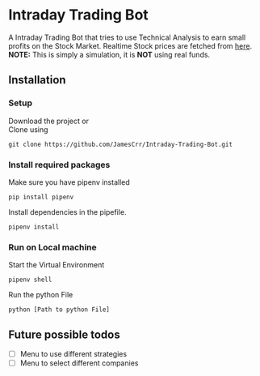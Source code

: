 # Intraday Trading Bot
A Intraday Trading Bot that tries to use Technical Analysis to earn small profits on the Stock Market.
Realtime Stock prices are fetched from [here](https://www.alphavantage.co/).\
**NOTE:** This is simply a simulation, it is **NOT** using real funds.

## Installation
### Setup
Download the project or<br /> Clone using
```
git clone https://github.com/JamesCrr/Intraday-Trading-Bot.git
```
### Install required packages
Make sure you have pipenv installed 
```
pip install pipenv
```
Install dependencies in the pipefile.
```
pipenv install
```
### Run on Local machine
Start the Virtual Environment
```
pipenv shell
``` 
Run the python File
```
python [Path to python File]
```

## Future possible todos
- [ ] Menu to use different strategies
- [ ] Menu to select different companies